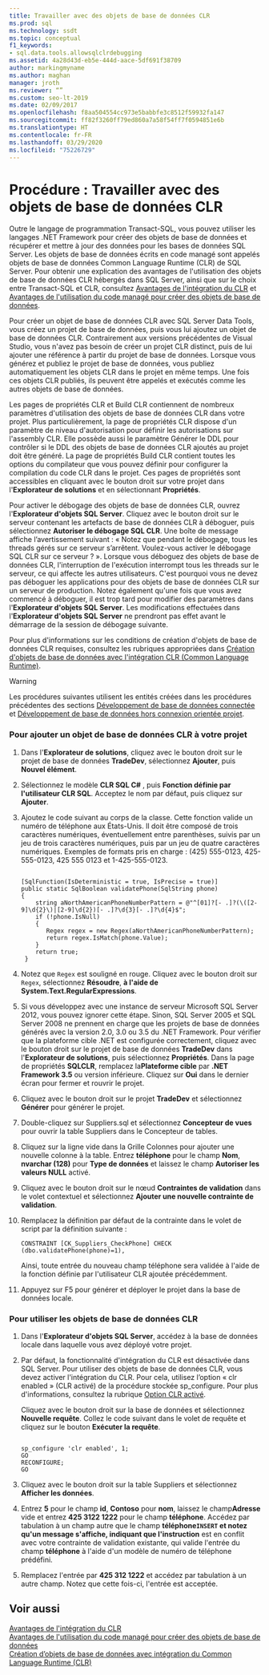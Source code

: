 ```yaml
---
title: Travailler avec des objets de base de données CLR
ms.prod: sql
ms.technology: ssdt
ms.topic: conceptual
f1_keywords:
- sql.data.tools.allowsqlclrdebugging
ms.assetid: 4a28d43d-eb5e-444d-aace-5df691f38709
author: markingmyname
ms.author: maghan
manager: jroth
ms.reviewer: “”
ms.custom: seo-lt-2019
ms.date: 02/09/2017
ms.openlocfilehash: f8aa504554cc973e5babbfe3c8512f59932fa147
ms.sourcegitcommit: ff82f3260ff79ed860a7a58f54ff7f0594851e6b
ms.translationtype: HT
ms.contentlocale: fr-FR
ms.lasthandoff: 03/29/2020
ms.locfileid: "75226729"
---
```

# <a name="how-to-work-with-clr-database-objects"></a>Procédure : Travailler avec des objets de base de données CLR

Outre le langage de programmation Transact\-SQL, vous pouvez utiliser les langages .NET Framework pour créer des objets de base de données et récupérer et mettre à jour des données pour les bases de données SQL Server. Les objets de base de données écrits en code managé sont appelés objets de base de données Common Language Runtime (CLR) de SQL Server. Pour obtenir une explication des avantages de l'utilisation des objets de base de données CLR hébergés dans SQL Server, ainsi que sur le choix entre Transact\-SQL et CLR, consultez [Avantages de l'intégration du CLR](../relational-databases/clr-integration/clr-integration-overview.md) et [Avantages de l'utilisation du code managé pour créer des objets de base de données](https://msdn.microsoft.com/library/k2e1fb36.aspx).  
  
Pour créer un objet de base de données CLR avec SQL Server Data Tools, vous créez un projet de base de données, puis vous lui ajoutez un objet de base de données CLR. Contrairement aux versions précédentes de Visual Studio, vous n'avez pas besoin de créer un projet CLR distinct, puis de lui ajouter une référence à partir du projet de base de données. Lorsque vous générez et publiez le projet de base de données, vous publiez automatiquement les objets CLR dans le projet en même temps. Une fois ces objets CLR publiés, ils peuvent être appelés et exécutés comme les autres objets de base de données.  
  
Les pages de propriétés CLR et Build CLR contiennent de nombreux paramètres d'utilisation des objets de base de données CLR dans votre projet. Plus particulièrement, la page de propriétés CLR dispose d'un paramètre de niveau d'autorisation pour définir les autorisations sur l'assembly CLR. Elle possède aussi le paramètre Générer le DDL pour contrôler si le DDL des objets de base de données CLR ajoutés au projet doit être généré. La page de propriétés Build CLR contient toutes les options du compilateur que vous pouvez définir pour configurer la compilation du code CLR dans le projet. Ces pages de propriétés sont accessibles en cliquant avec le bouton droit sur votre projet dans l'**Explorateur de solutions** et en sélectionnant **Propriétés**.  
  
Pour activer le débogage des objets de base de données CLR, ouvrez l'**Explorateur d'objets SQL Server**. Cliquez avec le bouton droit sur le serveur contenant les artefacts de base de données CLR à déboguer, puis sélectionnez **Autoriser le débogage SQL CLR**. Une boîte de message affiche l’avertissement suivant : « Notez que pendant le débogage, tous les threads gérés sur ce serveur s’arrêtent. Voulez-vous activer le débogage SQL CLR sur ce serveur ? ». Lorsque vous déboguez des objets de base de données CLR, l'interruption de l'exécution interrompt tous les threads sur le serveur, ce qui affecte les autres utilisateurs. C'est pourquoi vous ne devez pas déboguer les applications pour des objets de base de données CLR sur un serveur de production. Notez également qu'une fois que vous avez commencé à déboguer, il est trop tard pour modifier des paramètres dans l'**Explorateur d'objets SQL Server**. Les modifications effectuées dans l'**Explorateur d'objets SQL Server** ne prendront pas effet avant le démarrage de la session de débogage suivante.  
  
Pour plus d'informations sur les conditions de création d'objets de base de données CLR requises, consultez les rubriques appropriées dans [Création d'objets de base de données avec l'intégration CLR (Common Language Runtime)](https://msdn.microsoft.com/library/ms131046.aspx).  
  
> [!WARNING]  
> Les procédures suivantes utilisent les entités créées dans les procédures précédentes des sections [Développement de base de données connectée](../ssdt/connected-database-development.md) et [Développement de base de données hors connexion orientée projet](../ssdt/project-oriented-offline-database-development.md).  
  
### <a name="to-add-a-clr-database-object-to-your-project"></a>Pour ajouter un objet de base de données CLR à votre projet  
  
1.  Dans l'**Explorateur de solutions**, cliquez avec le bouton droit sur le projet de base de données **TradeDev**, sélectionnez **Ajouter**, puis **Nouvel élément**.  
  
2.  Sélectionnez le modèle **CLR SQL C#** , puis **Fonction définie par l'utilisateur CLR SQL**. Acceptez le nom par défaut, puis cliquez sur **Ajouter**.  
  
3.  Ajoutez le code suivant au corps de la classe. Cette fonction valide un numéro de téléphone aux États-Unis. Il doit être composé de trois caractères numériques, éventuellement entre parenthèses, suivis par un jeu de trois caractères numériques, puis par un jeu de quatre caractères numériques. Exemples de formats pris en charge : (425) 555-0123, 425-555-0123, 425 555 0123 et 1-425-555-0123.  
  
    ```  
  
    [SqlFunction(IsDeterministic = true, IsPrecise = true)]  
    public static SqlBoolean validatePhone(SqlString phone)  
    {  
        string aNorthAmericanPhoneNumberPattern = @"^[01]?[- .]?(\([2-9]\d{2}\)|[2-9]\d{2})[- .]?\d{3}[- .]?\d{4}$";  
        if (!phone.IsNull)  
        {  
           Regex regex = new Regex(aNorthAmericanPhoneNumberPattern);  
           return regex.IsMatch(phone.Value);  
        }  
        return true;  
     }  
    ```  
  
4.  Notez que `Regex` est souligné en rouge. Cliquez avec le bouton droit sur `Regex`, sélectionnez **Résoudre**, **à l'aide de System.Text.RegularExpressions**.  
  
5.  Si vous développez avec une instance de serveur Microsoft SQL Server 2012, vous pouvez ignorer cette étape. Sinon, SQL Server 2005 et SQL Server 2008 ne prennent en charge que les projets de base de données générés avec la version 2.0, 3.0 ou 3.5 du .NET Framework. Pour vérifier que la plateforme cible .NET est configurée correctement, cliquez avec le bouton droit sur le projet de base de données **TradeDev** dans l'**Explorateur de solutions**, puis sélectionnez **Propriétés**. Dans la page de propriétés **SQLCLR**, remplacez la**Plateforme cible** par **.NET Framework 3.5** ou version inférieure. Cliquez sur **Oui** dans le dernier écran pour fermer et rouvrir le projet.  
  
6.  Cliquez avec le bouton droit sur le projet **TradeDev** et sélectionnez **Générer** pour générer le projet.  
  
7.  Double-cliquez sur Suppliers.sql et sélectionnez **Concepteur de vues** pour ouvrir la table Suppliers dans le Concepteur de tables.  
  
8.  Cliquez sur la ligne vide dans la Grille Colonnes pour ajouter une nouvelle colonne à la table. Entrez **téléphone** pour le champ **Nom**, **nvarchar (128)** pour **Type de données** et laissez le champ **Autoriser les valeurs NULL** activé.  
  
9. Cliquez avec le bouton droit sur le nœud **Contraintes de validation** dans le volet contextuel et sélectionnez **Ajouter une nouvelle contrainte de validation**.  
  
10. Remplacez la définition par défaut de la contrainte dans le volet de script par la définition suivante :  
  
    ```  
    CONSTRAINT [CK_Suppliers_CheckPhone] CHECK (dbo.validatePhone(phone)=1),  
    ```  
  
    Ainsi, toute entrée du nouveau champ téléphone sera validée à l'aide de la fonction définie par l'utilisateur CLR ajoutée précédemment.  
  
11. Appuyez sur F5 pour générer et déployer le projet dans la base de données locale.  
  
### <a name="to-use-clr-database-objects"></a>Pour utiliser les objets de base de données CLR  
  
1.  Dans l'**Explorateur d'objets SQL Server**, accédez à la base de données locale dans laquelle vous avez déployé votre projet.  
  
2.  Par défaut, la fonctionnalité d'intégration du CLR est désactivée dans SQL Server. Pour utiliser des objets de base de données CLR, vous devez activer l'intégration du CLR. Pour cela, utilisez l’option « clr enabled » (CLR activé) de la procédure stockée sp_configure. Pour plus d'informations, consultez la rubrique [Option CLR activé](../relational-databases/clr-integration/clr-integration-enabling.md).  
  
    Cliquez avec le bouton droit sur la base de données et sélectionnez **Nouvelle requête**. Collez le code suivant dans le volet de requête et cliquez sur le bouton **Exécuter la requête**.  
  
    ```  
  
    sp_configure 'clr enabled', 1;  
    GO  
    RECONFIGURE;  
    GO  
    ```  
  
3.  Cliquez avec le bouton droit sur la table Suppliers et sélectionnez **Afficher les données**.  
  
4.  Entrez **5** pour le champ **id**, **Contoso** pour **nom**, laissez le champ**Adresse** vide et entrez **425 3122 1222** pour le champ **téléphone**. Accédez par tabulation à un champ autre que le champ **téléphone`INSERT` et notez qu'un message s'affiche, indiquant que l'instruction**  est en conflit avec votre contrainte de validation existante, qui valide l'entrée du champ **téléphone** à l'aide d'un modèle de numéro de téléphone prédéfini.  
  
5.  Remplacez l'entrée par **425 312 1222** et accédez par tabulation à un autre champ. Notez que cette fois-ci, l'entrée est acceptée.  
  
## <a name="see-also"></a>Voir aussi  
[Avantages de l'intégration du CLR](../relational-databases/clr-integration/clr-integration-overview.md)  
[Avantages de l'utilisation du code managé pour créer des objets de base de données](https://msdn.microsoft.com/library/k2e1fb36.aspx)  
[Création d’objets de base de données avec intégration du Common Language Runtime (CLR)](https://msdn.microsoft.com/library/ms131046.aspx)  
  
